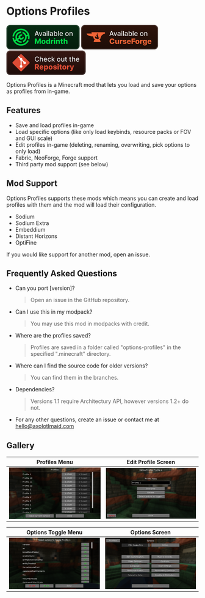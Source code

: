 # Options Profiles

[![Modrinth](https://github.com/intergrav/devins-badges/blob/v3/assets/cozy/available/modrinth_64h.png?raw=true)](https://modrinth.com/mod/options-profiles)
[![Curseforge](https://github.com/intergrav/devins-badges/blob/v3/assets/cozy/available/curseforge_64h.png?raw=true)](https://curseforge.com/minecraft/mc-mods/options-profiles)
[![GitHub](https://github.com/intergrav/devins-badges/blob/v3/assets/cozy/available/git_64h.png?raw=true)](https://github.com/AxolotlMaid/options-profiles)

Options Profiles is a Minecraft mod that lets you load and save your options as profiles from in-game.

## Features
- Save and load profiles in-game
- Load specific options (like only load keybinds, resource packs or FOV and GUI scale)
- Edit profiles in-game (deleting, renaming, overwriting, pick options  to only load)
- Fabric, NeoForge, Forge support
- Third party mod support (see below)

## Mod Support
Options Profiles supports these mods which means you can create and load profiles with them and the mod will load their configuration.

- Sodium
- Sodium Extra
- Embeddium
- Distant Horizons
- OptiFine

If you would like support for another mod, open an issue.

## Frequently Asked Questions
- Can you port [version]?
    > Open an issue in the GitHub repository.
- Can I use this in my modpack?
    > You may use this mod in modpacks with credit.
- Where are the profiles saved?
    > Profiles are saved in a folder called "options-profiles" in the specified ".minecraft" directory.
- Where can I find the source code for older versions?
    > You can find them in the branches.
- Dependencies?
    > Versions 1.1 require Architectury API, however versions 1.2+ do not.
- For any other questions, create an issue or contact me at hello@axolotlmaid.com

## Gallery

Profiles Menu              | Edit Profile Screen       
:-------------------------:|:-------------------------:
<img src="gallery/profiles-menu.png" alt="profiles list"/> | <img src="gallery/edit-profile-screen.png" alt="edit profile screen"/>

Options Toggle Menu        | Options Screen     
:-------------------------:|:-------------------------:
<img src="gallery/options-toggle-menu.png" alt="options toggle menu"/> | <img src="gallery/options-screen.png" alt="options screen"/>